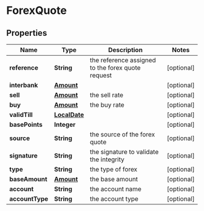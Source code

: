 
# ForexQuote

## Properties
Name | Type | Description | Notes
------------ | ------------- | ------------- | -------------
**reference** | **String** | the reference assigned to the forex quote request |  [optional]
**interbank** | [**Amount**](Amount.md) |  |  [optional]
**sell** | [**Amount**](Amount.md) | the sell rate |  [optional]
**buy** | [**Amount**](Amount.md) | the buy rate |  [optional]
**validTill** | [**LocalDate**](LocalDate.md) |  |  [optional]
**basePoints** | **Integer** |  |  [optional]
**source** | **String** | the source of the forex quote |  [optional]
**signature** | **String** | the signature to validate the integrity |  [optional]
**type** | **String** | the type of forex |  [optional]
**baseAmount** | [**Amount**](Amount.md) | the base amount |  [optional]
**account** | **String** | the account name |  [optional]
**accountType** | **String** | the account type |  [optional]



